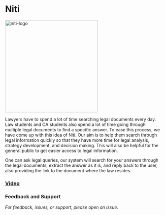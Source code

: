 # Niti

<img src="niti-client/src/assets/large-logo.png" alt="niti-logo" style="height: 300px; width:300px;"/>

Lawyers have to spend a lot of time searching legal documents every day. Law students and CA students also spend a lot of time going through multiple legal documents to find a specific answer. To ease this process, we have come up with this idea of Niti. Our aim is to help them search through legal information quickly so that they have more time for legal analysis, strategy development, and decision making. This will also be helpful for the general public to get easier access to legal information.

One can ask legal queries, our system will search for your answers through the legal documents, extract the answer as it is, and reply back to the user, also providing the link to the document where the law resides.

### [Video](https://youtu.be/hqYp7NOrMAI?feature=shared)

### Feedback and Support

_For feedback, issues, or support, please open an issue._
